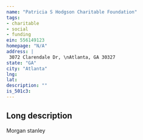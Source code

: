 ```yaml
---
name: "Patricia S Hodgson Charitable Foundation"
tags:
- charitable
- social
- funding
ein: 556149123
homepage: "N/A"
address: |
 3072 Clarendale Dr, \nAtlanta, GA 30327
state: "GA"
city: "Atlanta"
lng: 
lat: 
description: ""
is_501c3: 
---
```


## Long description

Morgan stanley
